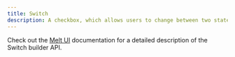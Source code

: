 ```yaml
---
title: Switch
description: A checkbox, which allows users to change between two states.
---
```


Check out the [Melt UI](https://www.melt-ui.com/docs/builders/switch) documentation for a detailed description of the Switch builder API.

